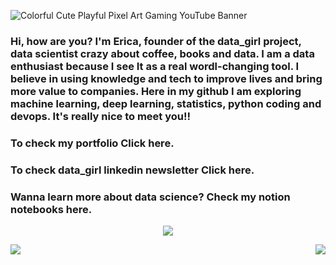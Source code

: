 ![Colorful Cute Playful Pixel Art Gaming YouTube Banner](https://user-images.githubusercontent.com/101155921/214179937-81f7b66b-eb82-4955-bf3a-ceabb04512c6.gif)

<h3>Hi, how are you? I'm Erica, founder of the data_girl project, data scientist crazy about coffee, books and data. I am a data enthusiast because I see It as a real wordl-changing tool. I believe in using knowledge and tech to improve lives and bring more value to companies. Here in my github I am exploring machine learning, deep learning, statistics, python coding and devops. It's really nice to meet you!!  </h3>

<h3>To check my portfolio <a <href="https://dsericaferreira.my.canva.site/home" target="_top">Click here.</a></h3>

<h3>To check data_girl linkedin newsletter <a <href="https://www.linkedin.com/newsletters/7000233177885626368/" target="_top">Click here.</a></h3>

<h3> Wanna learn more about data science? Check my notion notebooks <a <href="https://www.notion.so/4bbd8cd10ab345e1a5d55de94b06b96f?v=f69565b834414f4a8eeae7b1eeacc10c" target="_top">here.</a></h3>

<p align="center">
  <img src="https://thumbs.gfycat.com/YellowReliableLabradorretriever-max-1mb.gif" align='center'>
</p>

<p align="align">
  <img src="https://github-readme-stats.vercel.app/api?username=dsericaferreira&theme=omni&show_icons=true" align='left'>
  <img src="https://spotify-recently-played-readme.vercel.app/api?user=31uqnoceedfxn63fw3bv3pluunyu&unique={true|1|on|yes}" align='right'>
</p>
  
</p>
